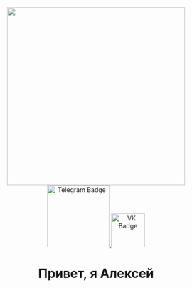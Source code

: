 <div id="header" align="center">
  <img src="https://i.ibb.co/425dkd1/My.jpg" width="400"/>
</div>
<div id="badges" align="center">
   <a href="https://t.me/@leshapitroov">
  <img src="https://img.shields.io/badge/Telegram-blue?logo=Telegram&logoColor=white" alt="Telegram Badge" width="140"/>
   </a>
  <a href="https://vk.com/super2502">
  <img src="https://img.shields.io/badge/VK-blue?logo=VK&logoColor=white" alt="VK Badge" width="76"/>
  </a>
</div>
<div align="center">
   <img src="https://komarev.com/ghpvc/?username=AlexeyPetrov25&style=flat-square&color=blue" alt="" />
</div>
  <h1 
    align="center">
  Привет, я Алексей
  </h1>
